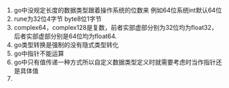 1. go中没规定长度的数据类型跟着操作系统的位数来
例如64位系统int默认64位
2. rune为32位4字节 byte8位1字节
3. complex64，complex128是复数，前者实部虚部分别为32位均为float32，后者实部虚部分别是64位均为float64.
4. go类型转换是强制的没有隐式类型转化
5. go中指针不能运算
6. go中只有值传递一种方式所以自定义数据类型定义时就需要考虑时当作指针还是具体值
7. 